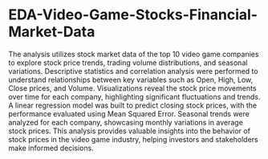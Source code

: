 # EDA-Video-Game-Stocks-Financial-Market-Data

The analysis utilizes stock market data of the top 10 video game companies to explore stock price trends, trading volume distributions, and seasonal variations. Descriptive statistics and correlation analysis were performed to understand relationships between key variables such as Open, High, Low, Close prices, and Volume. Visualizations reveal the stock price movements over time for each company, highlighting significant fluctuations and trends. A linear regression model was built to predict closing stock prices, with the performance evaluated using Mean Squared Error. Seasonal trends were analyzed for each company, showcasing monthly variations in average stock prices. This analysis provides valuable insights into the behavior of stock prices in the video game industry, helping investors and stakeholders make informed decisions.
